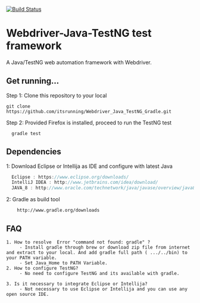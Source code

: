 [![Build Status](https://travis-ci.org/itsrunning/Webdriver_Java_TestNG_Gradle.svg?branch=master)](https://travis-ci.org/itsrunning/Webdriver_Java_TestNG_Gradle)

# Webdriver-Java-TestNG test framework

A Java/TestNG web automation framework with Webdriver.

## Get running...
Step 1: Clone this repository to your local
```
git clone https://github.com/itsrunning/Webdriver_Java_TestNG_Gradle.git
```
Step 2: Provided Firefox is installed, proceed to run the TestNG test 
```
  gradle test
```

## Dependencies
 1: Download Eclipse or Intellija as IDE and configure with latest Java 
```Java
  Eclipse : https://www.eclipse.org/downloads/
  IntelliJ IDEA : http://www.jetbrains.com/idea/download/
  JAVA_8 : http://www.oracle.com/technetwork/java/javase/overview/java8-2100321.html
```
 2: Gradle as build tool
 ```
     http://www.gradle.org/downloads
```

## FAQ
 ```
 1. How to resolve  Error "command not found: gradle" ?
      - Install gradle through brew or download zip file from internet and extract to your local. And add gradle full path ( .../../bin) to your PATH variable.
      - Set Java_Home to PATH Variable.
 2. How to configure TestNG?
      - No need to configure TestNG and its available with gradle.

 3. Is it necessary to integrate Eclipse or Intellija?
      - Not necessary to use Eclipse or Intellija and you can use any open source IDE.

 ```